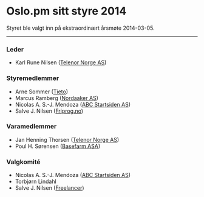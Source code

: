 


<h1>Oslo.pm sitt styre 2014</h1>

<p>Styret ble valgt inn p&aring; ekstraordin&aelig;rt &aring;rsm&oslash;te 2014-03-05.</p>

<hr />

<h3>Leder</h3>
<ul>
 <li>Karl Rune Nilsen (<a href="http://telenor.no/">Telenor Norge AS</a>)</li>
</ul>

<h3>Styremedlemmer</h3>
<ul>
 <li>Arne Sommer (<a href="http://tieto.no/">Tieto</a>)</li>
 <li>Marcus Ramberg (<a href="http://nordaaker.no/">Nordaaker AS</a>)</li>
 <li>Nicolas A. S.-J. Mendoza (<a href="http://startsiden.no/">ABC Startsiden AS</a>)</li>
 <li>Salve J. Nilsen (<a href="http://friprog.no/">Friprog.no</a>)</li>
</ul>

<h3>Varamedlemmer</h3>
<ul>
 <li>Jan Henning Thorsen (<a href="http://telenor.no/">Telenor Norge AS</a>)</li>
 <li>Poul H. S&oslash;rensen (<a href="http://basefarm.no/">Basefarm ASA</a>)</li>
</ul>

<h3>Valgkomit&eacute;</h3>
<ul>
 <li>Nicolas A. S.-J. Mendoza (<a href="http://startsiden.no/">ABC Startsiden AS</a>)</li>
 <li>Torbj&oslash;rn Lindahl <!--  (<a href="http:///"></a>) --></li>
 <li>Salve J. Nilsen (<a href="http://code.foo.no/">Freelancer</a>)</li>
</ul>


